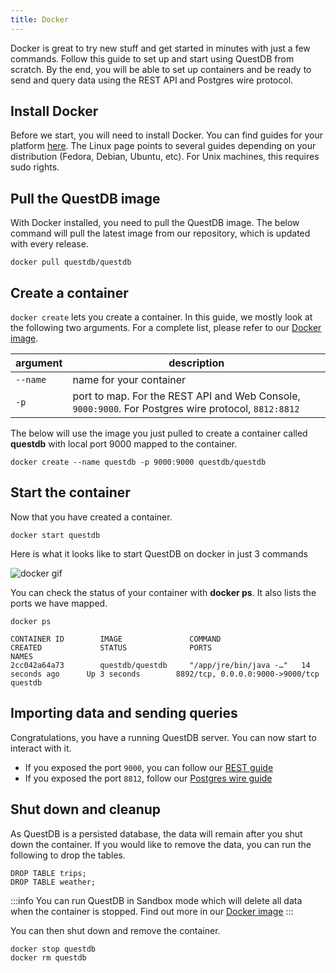 ```yaml
---
title: Docker
---
```


Docker is great to try new stuff and get started in minutes with just a few
commands. Follow this guide to set up and start using QuestDB from scratch. By
the end, you will be able to set up containers and be ready to send and query
data using the REST API and Postgres wire protocol.

## Install Docker

Before we start, you will need to install Docker. You can find guides for your
platform [here](https://docs.docker.com/get-docker/). The Linux page points to
several guides depending on your distribution (Fedora, Debian, Ubuntu, etc). For
Unix machines, this requires sudo rights.

## Pull the QuestDB image

With Docker installed, you need to pull the QuestDB image. The below command
will pull the latest image from our repository, which is updated with every
release.

```questdb-sql title="Pull the latest image"
docker pull questdb/questdb
```

## Create a container

`docker create` lets you create a container. In this guide, we mostly look at
the following two arguments. For a complete list, please refer to our
[Docker image](packages/docker.md).

| argument | description                                                                                         |
| -------- | --------------------------------------------------------------------------------------------------- |
| `--name` | name for your container                                                                             |
| `-p`     | port to map. For the REST API and Web Console, `9000:9000`. For Postgres wire protocol, `8812:8812` |

The below will use the image you just pulled to create a container called
**questdb** with local port 9000 mapped to the container.

```questdb-sql title="Create a container"
docker create --name questdb -p 9000:9000 questdb/questdb
```

## Start the container

Now that you have created a container.

```questdb-sql title="Start the container"
docker start questdb
```

Here is what it looks like to start QuestDB on docker in just 3 commands

![docker gif](/img/doc/dockerCinema.gif)

You can check the status of your container with **docker ps**. It also lists the
ports we have mapped.

```questdb-sql title="Check existing containers"
docker ps
```

```script
CONTAINER ID        IMAGE               COMMAND                  CREATED             STATUS              PORTS                              NAMES
2cc042a64a73        questdb/questdb     "/app/jre/bin/java -…"   14 seconds ago      Up 3 seconds        8892/tcp, 0.0.0.0:9000->9000/tcp   questdb
```

## Importing data and sending queries

Congratulations, you have a running QuestDB server. You can now start to
interact with it.

- If you exposed the port `9000`, you can follow our [REST guide](rest.md)
- If you exposed the port `8812`, follow our [Postgres wire guide](guide/postgres-wire.md)

## Shut down and cleanup

As QuestDB is a persisted database, the data will remain after you shut down the
container. If you would like to remove the data, you can run the following to
drop the tables.

```questdb-sql title="Remove tables"
DROP TABLE trips;
DROP TABLE weather;
```

:::info
You can run QuestDB in Sandbox mode which will delete all data when the
container is stopped. Find out more in our
[Docker image](packages/docker.md)
:::

You can then shut down and remove the container.

```questdb-sql title="Stop and remove the container"
docker stop questdb
docker rm questdb
```
